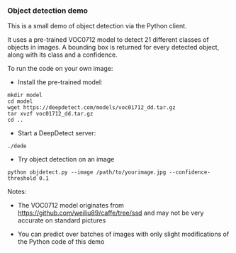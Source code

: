 ### Object detection demo

This is a small demo of object detection via the Python client.

It uses a pre-trained VOC0712 model to detect 21 different classes of objects in images. A bounding box is returned for every detected object, along with its class and a confidence.

To run the code on your own image:

- Install the pre-trained model:

```
mkdir model
cd model
wget https://deepdetect.com/models/voc01712_dd.tar.gz
tar xvzf voc01712_dd.tar.gz
cd ..
```

- Start a DeepDetect server:

```
./dede
```

- Try object detection on an image

```
python objdetect.py --image /path/to/yourimage.jpg --confidence-threshold 0.1
```

Notes:

- The VOC0712 model originates from https://github.com/weiliu89/caffe/tree/ssd and may not be very accurate on standard pictures

- You can predict over batches of images with only slight modifications of the Python code of this demo